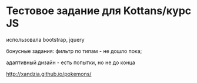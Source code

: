 Тестовое задание для Kottans/курс JS
==========
 использовала bootstrap, jquery
 
 бонусные задания: фильтр по типам - не дошло пока; 
 
адаптивный дизайн - есть попытки, но не до конца

http://xandzia.github.io/pokemons/
